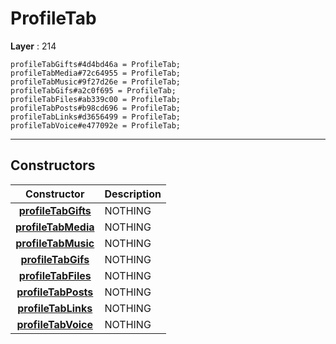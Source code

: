 # ProfileTab

**Layer** : 214

```tl
profileTabGifts#4d4bd46a = ProfileTab;
profileTabMedia#72c64955 = ProfileTab;
profileTabMusic#9f27d26e = ProfileTab;
profileTabGifs#a2c0f695 = ProfileTab;
profileTabFiles#ab339c00 = ProfileTab;
profileTabPosts#b98cd696 = ProfileTab;
profileTabLinks#d3656499 = ProfileTab;
profileTabVoice#e477092e = ProfileTab;
```

---

## Constructors

| Constructor | Description |
| :---: | :--- |
| [**profileTabGifts**](constructor/profileTabGifts) | NOTHING |
| [**profileTabMedia**](constructor/profileTabMedia) | NOTHING |
| [**profileTabMusic**](constructor/profileTabMusic) | NOTHING |
| [**profileTabGifs**](constructor/profileTabGifs) | NOTHING |
| [**profileTabFiles**](constructor/profileTabFiles) | NOTHING |
| [**profileTabPosts**](constructor/profileTabPosts) | NOTHING |
| [**profileTabLinks**](constructor/profileTabLinks) | NOTHING |
| [**profileTabVoice**](constructor/profileTabVoice) | NOTHING |